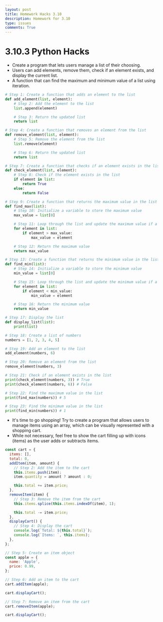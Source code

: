 ```yaml
---
layout: post
title: Homework Hacks 3.10
description: Homework for 3.10
type: issues
comments: True
---
```


# 3.10.3 Python Hacks

- Create a program that lets users manage a list of their choosing.
- Users can add elements, remove them, check if an element exists, and display the current list.
- A function that can find the maximum and minimum value of a list using iteration.

```python
# Step 1: Create a function that adds an element to the list
def add_element(list, element):
    # Step 2: Add the element to the list
    list.append(element)

    # Step 3: Return the updated list
    return list

# Step 4: Create a function that removes an element from the list
def remove_element(list, element):
    # Step 5: Remove the element from the list
    list.remove(element)

    # Step 6: Return the updated list
    return list

# Step 7: Create a function that checks if an element exists in the list
def check_element(list, element):
    # Step 8: Check if the element exists in the list
    if element in list:
        return True
    else:
        return False

# Step 9: Create a function that returns the maximum value in the list
def find_max(list):
    # Step 10: Initialize a variable to store the maximum value
    max_value = list[0]

    # Step 11: Loop through the list and update the maximum value if a larger value is found
    for element in list:
        if element > max_value:
            max_value = element

    # Step 12: Return the maximum value
    return max_value

# Step 13: Create a function that returns the minimum value in the list
def find_min(list):
    # Step 14: Initialize a variable to store the minimum value
    min_value = list[0]

    # Step 15: Loop through the list and update the minimum value if a smaller value is found
    for element in list:
        if element < min_value:
            min_value = element

    # Step 16: Return the minimum value
    return min_value

# Step 17: Display the list
def display_list(list):
    print(list)

# Step 18: Create a list of numbers
numbers = [1, 2, 3, 4, 5]

# Step 19: Add an element to the list
add_element(numbers, 6)

# Step 20: Remove an element from the list
remove_element(numbers, 3)

# Step 21: Check if an element exists in the list
print(check_element(numbers, 3)) # True
print(check_element(numbers, 6)) # False

# Step 22: Find the maximum value in the list
print(find_max(numbers)) # 5

# Step 23: Find the minimum value in the list
print(find_min(numbers)) # 1
```

- It's time to go shopping! Try to create a program that allows users to manage items using an array, which can be visually represented with a shopping cart.
- While not necessary, feel free to show the cart filling up with icons (items) as the user adds or subtracts items.

```javascript
const cart = {
  items: [],
  total: 0,
  addItem(item, amount) {
    // Step 2: Add the item to the cart
    this.items.push(item);
    item.quantity = amount ? amount : 0;

    this.total += item.price;
  },
  removeItem(item) {
    // Step 3: Remove the item from the cart
    this.items.splice(this.items.indexOf(item), 1);

    this.total -= item.price;
  },
  displayCart() {
    // Step 4: Display the cart
    console.log(`Total: ${this.total}`);
    console.log(`Items: `, this.items);
  },
};

// Step 5: Create an item object
const apple = {
  name: 'Apple',
  price: 0.99,
};

// Step 6: Add an item to the cart
cart.addItem(apple);

cart.displayCart();

// Step 7: Remove an item from the cart
cart.removeItem(apple);

cart.displayCart();
```

